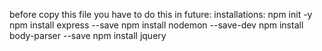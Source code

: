 before copy this file you have to do this in future:
installations:
npm init -y
npm install express --save
npm install nodemon --save-dev
npm install body-parser --save
npm install jquery
